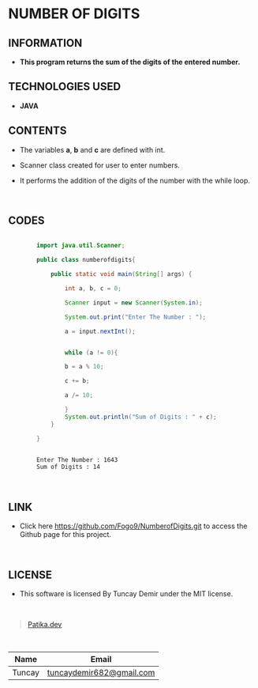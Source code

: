 # **NUMBER OF DIGITS**

## INFORMATION

* **This program returns the sum of the digits of the entered number.**

## TECHNOLOGIES USED

* **JAVA**

## CONTENTS

* The variables **a**, **b** and **c** are defined with int.

* Scanner class created for user to enter numbers.

* It performs the addition of the digits of the number with the while loop.

<br />

## CODES

```Java

        import java.util.Scanner;

        public class numberofdigits{

            public static void main(String[] args) {

                int a, b, c = 0;

                Scanner input = new Scanner(System.in);

                System.out.print("Enter The Number : ");

                a = input.nextInt();


```

```Java

                while (a != 0){

                b = a % 10;

                c += b;

                a /= 10;

                }
                System.out.println("Sum of Digits : " + c);
            }

        }

```

```bash

        Enter The Number : 1643
        Sum of Digits : 14

```

<br />

## LINK

* Click here https://github.com/Fogo9/NumberofDigits.git to access the Github page for this project.

<br />

## LICENSE

* This software is licensed By Tuncay Demir under the MIT license.

<br />

>[Patika.dev](https://app.patika.dev/fogomurphy)

<br/>

| Name |  Email |
| ---- |  ----- |
| Tuncay | tuncaydemir682@gmail.com |
